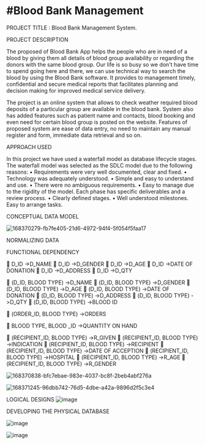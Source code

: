 
# #Blood Bank Management


PROJECT TITLE :  Blood Bank Management System.


PROJECT DESCRIPTION

The proposed of Blood Bank App helps the people who are in need of a blood by giving them all details of blood group availability or regarding the donors with the same blood group. Our life is so busy so we don't have time to spend going here and there, we can use technical way to search the blood by using the Blood Bank software. It provides to management timely, confidential and secure medical reports that facilitates planning and decision making for improved medical service delivery.

The project is an online system that allows to check weather required blood deposits of a particular group are available in the blood bank. System also has added features such as patient name and contacts, blood booking and even need for certain blood group is posted on the website. Features of proposed system are ease of data entry, no need to maintain any manual register and form, immediate data retrieval and so on.


APPROACH USED

In this project we have used a waterfall model as database lifecycle stages. The waterfall model was selected as the SDLC model due to the following reasons:
•	Requirements were very well documented, clear and fixed.
•	Technology was adequately understood.
•	Simple and easy to understand and use.
•	There were no ambiguous requirements.
•	Easy to manage due to the rigidity of the model. Each phase has specific deliverables and a review process.
•	Clearly defined stages.
•	Well understood milestones. Easy to arrange tasks.
 


CONCEPTUAL DATA MODEL

 
![168370279-fb7fe405-21d6-4972-94f4-5f054f5faa17](https://user-images.githubusercontent.com/77065085/179967733-b4e47520-aef5-4b33-bd94-8d352a311ed6.png)


NORMALIZING DATA

 FUNCTIONAL DEPENDENCY
      
	D_ID ->D_NAME
	D_ID ->D_GENDER
	D_ID ->D_AGE
	D_ID ->DATE OF DONATION
	D_ID ->D_ADDRESS
	D_ID ->D_QTY

	(D_ID, BLOOD TYPE) ->D_NAME
	(D_ID, BLOOD TYPE) ->D_GENDER
	(D_ID, BLOOD TYPE) ->D_AGE
	(D_ID, BLOOD TYPE) ->DATE OF DONATION
	(D_ID, BLOOD TYPE) ->D_ADDRESS
	(D_ID, BLOOD TYPE) ->D_QTY
	(D_ID, BLOOD TYPE) ->BLOOD ID

	(ORDER_ID, BLOOD TYPE) ->ORDERS

	BLOOD TYPE, BLOOD _ID ->QUANTITY ON HAND

	(RECIPIENT_ID, BLOOD TYPE) ->R_GIVEN
	(RECIPIENT_ID, BLOOD TYPE) ->INDICATION
	(RECIPIENT_ID, BLOOD TYPE) ->RECIPIENT
	(RECIPIENT_ID, BLOOD TYPE) ->DATE OF ACCEPTION
	(RECIPIENT_ID, BLOOD TYPE) ->HOSPITAL
	(RECIPIENT_ID, BLOOD TYPE) ->R_AGE
	(RECIPIENT_ID, BLOOD TYPE) ->R_GENDER





![168370838-bfc7ebae-983e-4037-bc8f-2beb4abf276a](https://user-images.githubusercontent.com/77065085/179968657-52cd1a7b-6a7f-4a14-8499-737626447a8f.png)





 
![168371245-96dbb742-76d5-4dbe-a42a-9896d2f5c3e4](https://user-images.githubusercontent.com/77065085/179968590-caec01e5-49cd-40af-9953-f0acae86e8e1.png)



LOGICAL  DESIGNS
![image](https://user-images.githubusercontent.com/77065085/168371765-e52b9be4-676a-4ae0-b040-557dcf16ff69.png)


 


DEVELOPING THE PHYSICAL DATABASE


![image](https://user-images.githubusercontent.com/77065085/168372612-f9410255-2816-405e-a741-7b7327011084.png)

 ![image](https://user-images.githubusercontent.com/77065085/168372902-5f8837e7-5421-43e8-945d-9f9c4fda6b75.png)

 

